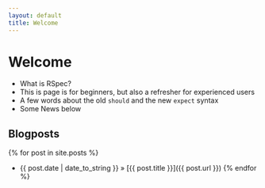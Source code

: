 ```yaml
---
layout: default
title: Welcome
---
```


# Welcome

* What is RSpec?
* This is page is for beginners, but also a refresher for experienced users
* A few words about the old `should` and the new `expect` syntax
* Some News below

## Blogposts

{% for post in site.posts %}
 * {{ post.date | date_to_string }} &raquo; [{{ post.title }}]({{ post.url }})
{% endfor %}
